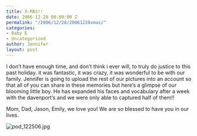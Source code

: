 ```yaml
---
title: X-MAS!!
date: 2006-12-28 00:00:00 Z
permalink: "/2006/12/28/20061228xmas/"
categories:
- Baby E
- Uncategorized
author: Jennifer
layout: post
---
```


I don&#8217;t have enough time, and don&#8217;t think i ever will, to truly do justice to this past holiday. it was fantastic, it was crazy, it was wonderful to be with our family. Jennifer is going to upload the rest of our pictures into an account so that all of you can share in these memories but here&#8217;s a glimpse of our blooming little boy. He has expanded his faces and vocabulary after a week with the davenport&#8217;s and we were only able to captured half of them!!

Mom, Dad, Jason, Emily, we love you! We are so blessed to have you in our lives.

<img id="image93" alt="pod_122506.jpg" src="/teamelam/assets/images/X-MAS/1167342587000-missing.jpg" />
